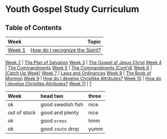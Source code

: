 # Youth Gospel Study Curriculum
## Table of Contents
| Week | Topic | 
|:----|----:|
| [Week 1](weeks/week-1.md) | [How do I recognize the Spirit?](weeks/week-1.md) |

[Week 2](weeks/week-2.md) | [The Plan of Salvation](weeks/week-2.md)
[Week 3](weeks/week-3.md) | [The Gospel of Jesus Christ](weeks/week-3.md)
[Week 4](weeks/week-4.md) | [The Commandments](weeks/week-4.md)
[Week 5](weeks/week-5.md) | [The Commandments (Cont'd)](weeks/week-5.md)
[Week 6](weeks/week-6.md) | [[Catch Up Week]](weeks/week-6.md)
[Week 7](weeks/week-7.md) | [Laws and Ordinances](weeks/week-7.md)
[Week 8](weeks/week-8.md) | [The Book of Mormon](weeks/week-8.md)
[Week 9](weeks/week-9.md) | [How do I develop Christlike Attributes?](weeks/week-9.md)
[Week 10](weeks/week-10.md) | [How do I develop Christlike Attributes?](weeks/week-10.md)
[Week 11](weeks/week-11.md) | [? ](weeks/week-11.md)

| Week | head two          | three |
|:-------------|:------------------|:------|
| ok           | good swedish fish | nice  |
| out of stock | good and plenty   | nice  |
| ok           | good `oreos`      | hmm   |
| ok           | good `zoute` drop | yumm  |
